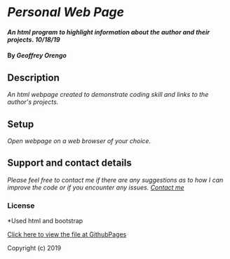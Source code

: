 # _Personal Web Page_

#### _An html program to highlight information about the author and their projects. 10/18/19_

#### By _**Geoffrey Orengo**_

## Description

_An html webpage created to demonstrate coding skill and links to the author's projects._

## Setup

_Open webpage on a web browser of your choice._

## Support and contact details

_Please feel free to contact me if there are any suggestions as to how I can improve the code or if you  encounter any issues. [Contact me](mailto:geoff.orengo@yahoo.com)_

### License

*Used html and bootstrap

[Click here to view the file at GithubPages]()

Copyright (c) 2019
